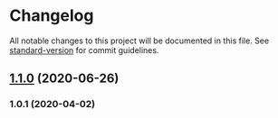 # Changelog

All notable changes to this project will be documented in this file. See [standard-version](https://github.com/conventional-changelog/standard-version) for commit guidelines.

## [1.1.0](https://github.com/FieldTech/conventional-commit-types-zh-cn/compare/v1.0.1...v1.1.0) (2020-06-26)

### 1.0.1 (2020-04-02)
